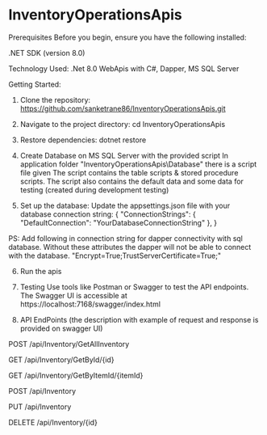 # InventoryOperationsApis

Prerequisites
Before you begin, ensure you have the following installed:

.NET SDK (version 8.0)


Technology Used: 
.Net 8.0 WebApis with C#, Dapper, MS SQL Server


Getting Started:
1. Clone the repository:
https://github.com/sanketrane86/InventoryOperationsApis.git


2. Navigate to the project directory:
cd InventoryOperationsApis


3. Restore dependencies:
dotnet restore


4. Create Database on MS SQL Server with the provided script
In application folder "InventoryOperationsApis\Database" there is a script file given
The script contains the table scripts & stored procedure scripts.
The script also contains the default data and some data for testing (created during development testing)


5. Set up the database:
Update the appsettings.json file with your database connection string:
{
  "ConnectionStrings": {
    "DefaultConnection": "YourDatabaseConnectionString"
  },
}

PS: Add following in connection string for dapper connectivity with sql database. 
Without these attributes the dapper will not be able to connect with the database.
"Encrypt=True;TrustServerCertificate=True;"


6. Run the apis


7. Testing
Use tools like Postman or Swagger to test the API endpoints. 
The Swagger UI is accessible at 
https://localhost:7168/swagger/index.html


8. API EndPoints (the description with example of request and response is provided on swagger UI)

POST
/api/Inventory/GetAllInventory

GET
/api/Inventory/GetById/{id}

GET
/api/Inventory/GetByItemId/{itemId}

POST
/api/Inventory

PUT
/api/Inventory

DELETE
/api/Inventory/{id}